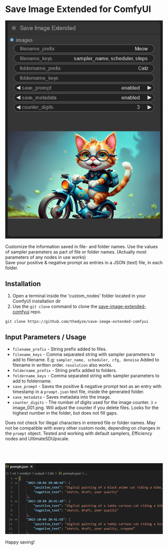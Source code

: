 # Save Image Extended for ComfyUI

 ![](assets/example.png)

 Customize the information saved in file- and folder names. Use the values of sampler parameters as part of file or folder names. (Actually most parameters of any nodes in use works)<br>Save your positive & negative prompt as entries in a JSON (text) file, in each folder.

 ## Installation
1. Open a terminal inside the 'custom_nodes' folder located in your ComfyUI installation dir
2. Use the `git clone` command to clone the [save-image-extended-comfyui](https://github.com/thedyze/save-image-extended-comfyui) repo.
```
git clone https://github.com/thedyze/save-image-extended-comfyui
```

## Input Parameters / Usage

- `filename_prefix` -  String prefix added to files.
- `filename_keys` - Comma separated string with sampler parameters to add to filename. E.g: `sampler_name, scheduler, cfg, denoise` Added to filename in written order. `resolution` also works.
- `foldername_prefix` - String prefix added to folders.
- `foldername_keys` - Comma separated string with sampler parameters to add to foldername.
- `save_prompt` - Saves the positive & negative prompt text as an entry with timestamp in a `prompt.json` text file, inside the generated folder.
- `save_metadata` - Saves metadata into the image.
- `counter_digits` - The number of digits used for the image counter. `3` = image_001.png. Will adjust the counter if you delete files. Looks for the highest number in the folder, but does not fill gaps.

Does not check for illegal characters in entered file or folder names. May not be compatible with every other custom node, depending on changes in the `prompt` object. Tested and working with default samplers, Efficiency nodes and UltimateSDUpscale.
#
<br>

 ![](assets/prompts.png)

 Happy saving!



